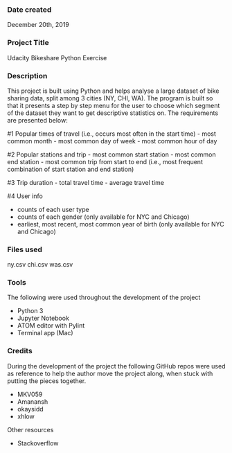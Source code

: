 ### Date created
December 20th, 2019

### Project Title
Udacity Bikeshare Python Exercise

### Description
This project is built using Python and helps analyse a large dataset of bike sharing data, split among 3 cities (NY, CHI, WA). The program is built so that it presents a step by step menu for the user to choose which segment of the dataset they want to get descriptive statistics on. The requirements are presented below:

  #1 Popular times of travel (i.e., occurs most often in the start time)
    - most common month
    - most common day of week
    - most common hour of day

  #2 Popular stations and trip
    - most common start station
    - most common end station
    - most common trip from start to end (i.e., most frequent combination of start station and end station)

  #3 Trip duration
    - total travel time
    - average travel time

  #4 User info
  - counts of each user type
  - counts of each gender (only available for NYC and Chicago)
  - earliest, most recent, most common year of birth (only available for NYC and Chicago)

### Files used
ny.csv
chi.csv
was.csv

### Tools
The following were used throughout the development of the project
- Python 3
- Jupyter Notebook
- ATOM editor with Pylint
- Terminal app (Mac)

### Credits
During the development of the project the following GitHub repos were used as reference to help the author move the project along, when stuck with putting the pieces together.
- MKV059
- Amanansh
- okaysidd
- xhlow

Other resources
- Stackoverflow
